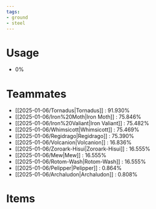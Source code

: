 ```yaml
---
tags:
- ground
- steel
---
```

# Usage
- 0%
# Teammates
- [[2025-01-06/Tornadus|Tornadus]] : 91.930%
- [[2025-01-06/Iron%20Moth|Iron Moth]] : 75.846%
- [[2025-01-06/Iron%20Valiant|Iron Valiant]] : 75.482%
- [[2025-01-06/Whimsicott|Whimsicott]] : 75.469%
- [[2025-01-06/Regidrago|Regidrago]] : 75.390%
- [[2025-01-06/Volcanion|Volcanion]] : 16.836%
- [[2025-01-06/Zoroark-Hisui|Zoroark-Hisui]] : 16.555%
- [[2025-01-06/Mew|Mew]] : 16.555%
- [[2025-01-06/Rotom-Wash|Rotom-Wash]] : 16.555%
- [[2025-01-06/Pelipper|Pelipper]] : 0.864%
- [[2025-01-06/Archaludon|Archaludon]] : 0.808%
# Items